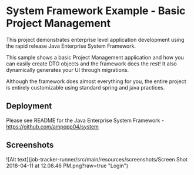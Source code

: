 # System Framework Example - Basic Project Management

This project demonstrates enterprise level application development using the rapid release Java Enterprise System Framework. 

This sample shows a basic Project Management application and how you can easily create DTO objects and the framework does the rest! It also dynamically generates your UI through migrations.

Although the framework does almost everything for you, the entire project is entirely customizable using standard spring and java practices.

## Deployment
Please see README for the Java Enterprise System Framework - https://github.com/ampopp04/system

## Screenshots
![Alt text](job-tracker-runner/src/main/resources/screenshots/Screen Shot 2018-04-11 at 12.08.46 PM.png?raw=true "Login")